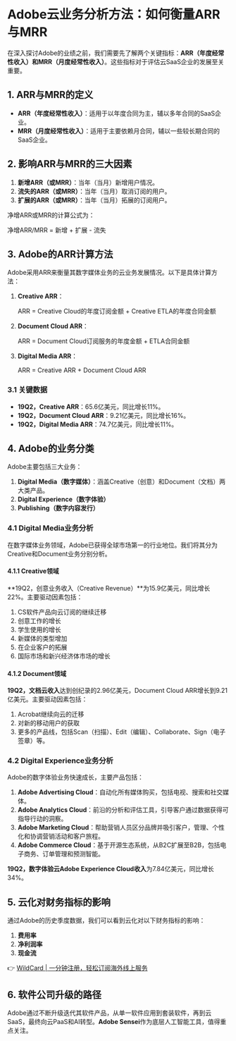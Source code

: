 # Adobe云业务分析方法：如何衡量ARR与MRR

在深入探讨Adobe的业绩之前，我们需要先了解两个关键指标：**ARR（年度经常性收入）**和**MRR（月度经常性收入）**。这些指标对于评估云SaaS企业的发展至关重要。

## 1. ARR与MRR的定义

- **ARR（年度经常性收入）**：适用于以年度合同为主，辅以多年合同的SaaS企业。
- **MRR（月度经常性收入）**：适用于主要依赖月合同，辅以一些较长期合同的SaaS企业。

## 2. 影响ARR与MRR的三大因素

1. **新增ARR（或MRR）**：当年（当月）新增用户情况。
2. **流失的ARR（或MRR）**：当年（当月）取消订阅的用户。
3. **扩展的ARR（或MRR）**：当年（当月）拓展的订阅用户。

净增ARR或MRR的计算公式为：

净增ARR/MRR = 新增 + 扩展 - 流失


## 3. Adobe的ARR计算方法

Adobe采用ARR来衡量其数字媒体业务的云业务发展情况。以下是具体计算方法：

1. **Creative ARR**：
   
   ARR = Creative Cloud的年度订阅金额 + Creative ETLA的年度合同金额
   
2. **Document Cloud ARR**：
   
   ARR = Document Cloud订阅服务的年度金额 + ETLA合同金额
   
3. **Digital Media ARR**：
   
   ARR = Creative ARR + Document Cloud ARR
   

### 3.1 关键数据

- **19Q2，Creative ARR**：65.6亿美元，同比增长11%。
- **19Q2，Document Cloud ARR**：9.21亿美元，同比增长16%。
- **19Q2，Digital Media ARR**：74.7亿美元，同比增长11%。

## 4. Adobe的业务分类

Adobe主要包括三大业务：

1. **Digital Media（数字媒体）**：涵盖Creative（创意）和Document（文档）两大类产品。
2. **Digital Experience（数字体验）**
3. **Publishing（数字内容发行）**

### 4.1 Digital Media业务分析

在数字媒体业务领域，Adobe已获得全球市场第一的行业地位。我们将其分为Creative和Document业务分别分析。

#### 4.1.1 Creative领域

**19Q2，创意业务收入（Creative Revenue）**为15.9亿美元，同比增长22%。主要驱动因素包括：

1. CS软件产品向云订阅的继续迁移
2. 创意工作的增长
3. 学生使用的增长
4. 新媒体的类型增加
5. 在企业客户的拓展
6. 国际市场和新兴经济体市场的增长

#### 4.1.2 Document领域

**19Q2，文档云收入**达到创纪录的2.96亿美元，Document Cloud ARR增长到9.21亿美元。主要驱动因素包括：

1. Acrobat继续向云的迁移
2. 对新的移动用户的获取
3. 更多的产品线，包括Scan（扫描）、Edit（编辑）、Collaborate、Sign（电子签章）等。

### 4.2 Digital Experience业务分析

Adobe的数字体验业务快速成长，主要产品包括：

1. **Adobe Advertising Cloud**：自动化所有媒体购买，包括电视、搜索和社交媒体。
2. **Adobe Analytics Cloud**：前沿的分析和评估工具，引导客户通过数据获得可指导行动的洞察。
3. **Adobe Marketing Cloud**：帮助营销人员区分品牌并吸引客户，管理、个性化和协调营销活动和客户旅程。
4. **Adobe Commerce Cloud**：基于开源生态系统，从B2C扩展至B2B，包括电子商务、订单管理和预测智能。

**19Q2，数字体验云Adobe Experience Cloud收入**为7.84亿美元，同比增长34%。

## 5. 云化对财务指标的影响

通过Adobe的历史季度数据，我们可以看到云化对以下财务指标的影响：

1. **费用率**
2. **净利润率**
3. **现金流**

👉 [WildCard | 一分钟注册，轻松订阅海外线上服务](https://bbtdd.com/WildCard)

## 6. 软件公司升级的路径

Adobe通过不断升级迭代其软件产品，从单一软件应用到套装软件，再到云SaaS，最终向云PaaS和AI转型。**Adobe Sensei**作为底层人工智能工具，值得重点关注。